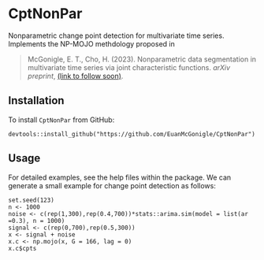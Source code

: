 # CptNonPar
Nonparametric change point detection for multivariate time series. Implements the NP-MOJO methdology proposed in

> McGonigle, E. T., Cho, H. (2023). Nonparametric data segmentation in multivariate time series via joint characteristic functions. 
> *arXiv preprint*, [(link to follow soon)](https://arxiv.org/abs/2305.07581).

## Installation

To install `CptNonPar` from GitHub:

```
devtools::install_github("https://github.com/EuanMcGonigle/CptNonPar")
```

## Usage

For detailed examples, see the help files within the package. We can generate a small example for change point detection as follows:

```
set.seed(123)
n <- 1000
noise <- c(rep(1,300),rep(0.4,700))*stats::arima.sim(model = list(ar =0.3), n = 1000)
signal <- c(rep(0,700),rep(0.5,300))
x <- signal + noise
x.c <- np.mojo(x, G = 166, lag = 0)
x.c$cpts



